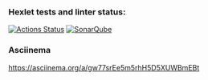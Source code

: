 ### Hexlet tests and linter status:
[![Actions Status](https://github.com/Lirk133/java-project-71/actions/workflows/hexlet-check.yml/badge.svg)](https://github.com/Lirk133/java-project-71/actions)
[![SonarQube](https://github.com/Lirk133/java-project-71/actions/workflows/build.yml/badge.svg)](https://github.com/Lirk133/java-project-71/actions/workflows/build.yml)



### Asciinema
https://asciinema.org/a/gw77srEe5m5rhH5D5XUWBmEBt
